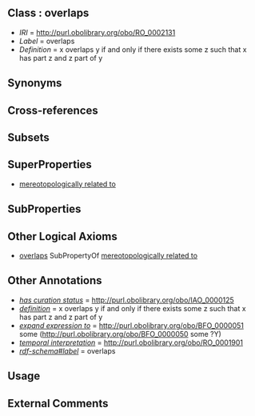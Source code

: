 
## Class : overlaps

 * *IRI* = http://purl.obolibrary.org/obo/RO_0002131
 * *Label* = overlaps
 * *Definition* = x overlaps y if and only if there exists some z such that x has part z and z part of y

## Synonyms


## Cross-references


## Subsets


## SuperProperties

 * [mereotopologically related to](../../RO/23/RO_0002323.md)

## SubProperties


## Other Logical Axioms

 * [overlaps](../../RO/31/RO_0002131.md) SubPropertyOf [mereotopologically related to](../../RO/23/RO_0002323.md)

## Other Annotations

 * *[has curation status](../../IAO/14/IAO_0000114.md)* = http://purl.obolibrary.org/obo/IAO_0000125
 * *[definition](../../IAO/15/IAO_0000115.md)* = x overlaps y if and only if there exists some z such that x has part z and z part of y
 * *[expand expression to](../../IAO/24/IAO_0000424.md)* = http://purl.obolibrary.org/obo/BFO_0000051 some (http://purl.obolibrary.org/obo/BFO_0000050 some ?Y)
 * *[temporal interpretation](../../RO/00/RO_0001900.md)* = http://purl.obolibrary.org/obo/RO_0001901
 * *[rdf-schema#label](../../el/rdf-schema#label.md)* = overlaps

## Usage


## External Comments


